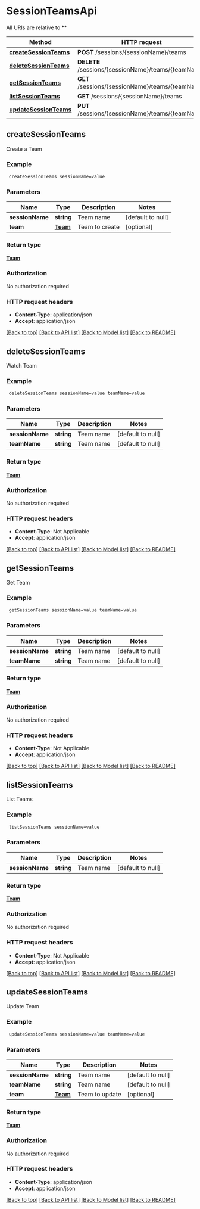 # SessionTeamsApi

All URIs are relative to **

Method | HTTP request | Description
------------- | ------------- | -------------
[**createSessionTeams**](SessionTeamsApi.md#createSessionTeams) | **POST** /sessions/{sessionName}/teams | 
[**deleteSessionTeams**](SessionTeamsApi.md#deleteSessionTeams) | **DELETE** /sessions/{sessionName}/teams/{teamName} | 
[**getSessionTeams**](SessionTeamsApi.md#getSessionTeams) | **GET** /sessions/{sessionName}/teams/{teamName} | 
[**listSessionTeams**](SessionTeamsApi.md#listSessionTeams) | **GET** /sessions/{sessionName}/teams | 
[**updateSessionTeams**](SessionTeamsApi.md#updateSessionTeams) | **PUT** /sessions/{sessionName}/teams/{teamName} | 



## createSessionTeams



Create a Team

### Example

```bash
 createSessionTeams sessionName=value
```

### Parameters


Name | Type | Description  | Notes
------------- | ------------- | ------------- | -------------
 **sessionName** | **string** | Team name | [default to null]
 **team** | [**Team**](Team.md) | Team to create | [optional]

### Return type

[**Team**](Team.md)

### Authorization

No authorization required

### HTTP request headers

- **Content-Type**: application/json
- **Accept**: application/json

[[Back to top]](#) [[Back to API list]](../README.md#documentation-for-api-endpoints) [[Back to Model list]](../README.md#documentation-for-models) [[Back to README]](../README.md)


## deleteSessionTeams



Watch Team

### Example

```bash
 deleteSessionTeams sessionName=value teamName=value
```

### Parameters


Name | Type | Description  | Notes
------------- | ------------- | ------------- | -------------
 **sessionName** | **string** | Team name | [default to null]
 **teamName** | **string** | Team name | [default to null]

### Return type

[**Team**](Team.md)

### Authorization

No authorization required

### HTTP request headers

- **Content-Type**: Not Applicable
- **Accept**: application/json

[[Back to top]](#) [[Back to API list]](../README.md#documentation-for-api-endpoints) [[Back to Model list]](../README.md#documentation-for-models) [[Back to README]](../README.md)


## getSessionTeams



Get Team

### Example

```bash
 getSessionTeams sessionName=value teamName=value
```

### Parameters


Name | Type | Description  | Notes
------------- | ------------- | ------------- | -------------
 **sessionName** | **string** | Team name | [default to null]
 **teamName** | **string** | Team name | [default to null]

### Return type

[**Team**](Team.md)

### Authorization

No authorization required

### HTTP request headers

- **Content-Type**: Not Applicable
- **Accept**: application/json

[[Back to top]](#) [[Back to API list]](../README.md#documentation-for-api-endpoints) [[Back to Model list]](../README.md#documentation-for-models) [[Back to README]](../README.md)


## listSessionTeams



List Teams

### Example

```bash
 listSessionTeams sessionName=value
```

### Parameters


Name | Type | Description  | Notes
------------- | ------------- | ------------- | -------------
 **sessionName** | **string** | Team name | [default to null]

### Return type

[**Team**](Team.md)

### Authorization

No authorization required

### HTTP request headers

- **Content-Type**: Not Applicable
- **Accept**: application/json

[[Back to top]](#) [[Back to API list]](../README.md#documentation-for-api-endpoints) [[Back to Model list]](../README.md#documentation-for-models) [[Back to README]](../README.md)


## updateSessionTeams



Update Team

### Example

```bash
 updateSessionTeams sessionName=value teamName=value
```

### Parameters


Name | Type | Description  | Notes
------------- | ------------- | ------------- | -------------
 **sessionName** | **string** | Team name | [default to null]
 **teamName** | **string** | Team name | [default to null]
 **team** | [**Team**](Team.md) | Team to update | [optional]

### Return type

[**Team**](Team.md)

### Authorization

No authorization required

### HTTP request headers

- **Content-Type**: application/json
- **Accept**: application/json

[[Back to top]](#) [[Back to API list]](../README.md#documentation-for-api-endpoints) [[Back to Model list]](../README.md#documentation-for-models) [[Back to README]](../README.md)

